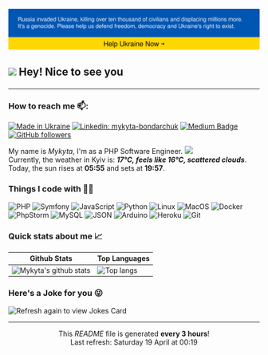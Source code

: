 [![Stand With Ukraine](https://raw.githubusercontent.com/vshymanskyy/StandWithUkraine/main/banner2-direct.svg)](https://savelife.in.ua/en/)

## <img src="https://emojis.slackmojis.com/emojis/images/1531849430/4246/blob-sunglasses.gif?1531849430" width="30"/> Hey! Nice to see you<hr>

### How to reach me 📫:
[![Made in Ukraine](https://img.shields.io/badge/made_in-ukraine-ffd700.svg?labelColor=0057b7)](https://www.supportukraine.co/)
[![Linkedin: mykyta-bondarchuk](https://img.shields.io/badge/-mykyta--bondarchuk-blue?style=flat-square&logo=Linkedin&logoColor=white&link=https://www.linkedin.com/in/mykyta-bondarchuk/)](https://www.linkedin.com/in/mykyta-bondarchuk/)
[![Medium Badge](https://img.shields.io/badge/-@bmykyta-03a57a?style=flat-square&label&logo=medium&logoColor=black&link=https://medium.com/@bmykyta/)](https://medium.com/@bmykyta)
[![GitHub followers](https://img.shields.io/github/followers/bmykyta?label=follow&style=social)](https://github.com/bmykyta)

My name is _Mykyta_, I'm as a PHP Software Engineer.
<img src="https://media.giphy.com/media/WUlplcMpOCEmTGBtBW/giphy.gif" width="40" /><br/>
Currently, the weather in Kyiv is: ___17°C, feels like 16°C, scattered clouds___.<br>
Today, the sun rises at **05:55** and sets at **19:57**.

### Things I code with :man_technologist:
<p>
    <img alt="PHP" src="https://img.shields.io/badge/-PHP-777BB4?style=flat-square&logo=php&logoColor=white" />
    <img alt="Symfony" src="https://img.shields.io/badge/-Symfony-000000?style=flat-square&logo=symfony&logoColor=white" />
    <img alt="JavaScript" src="https://img.shields.io/badge/-JavaScript-F7DF1E?style=flat-square&logo=javascript&logoColor=black" />
    <img alt="Python" src="https://img.shields.io/badge/-Python-3776AB?style=flat-square&logo=python&logoColor=white" />
    <img alt="Linux" src="https://img.shields.io/badge/-Linux-E95420?style=flat-square&logo=linux&logoColor=white" />
    <img alt="MacOS" src="https://img.shields.io/badge/MacOS--9cf?logo=Apple&style=social"/>
    <img alt="Docker" src="https://img.shields.io/badge/-Docker-46a2f1?style=flat-square&logo=docker&logoColor=white" />
    <img alt="PhpStorm" src="https://img.shields.io/badge/-PhpStorm-9135e0?style=flat-square&logo=phpstorm&logoColor=white" />
    <img alt="MySQL" src="https://img.shields.io/badge/-MySQL-4479A1?style=flat-square&logo=mysql&logoColor=white" />
    <img alt="JSON" src="https://img.shields.io/badge/-JSON-000000?style=flat-square&logo=json&logoColor=white" />
    <img alt="Arduino" src="https://img.shields.io/badge/-Arduino-00979D?style=flat-square&logo=arduino&logoColor=white" />
    <img alt="Heroku" src="https://img.shields.io/badge/-Heroku-430098?style=flat-square&logo=heroku&logoColor=white" />
    <img alt="Git" src="https://img.shields.io/badge/-Git-F05032?style=flat-square&logo=git&logoColor=white" />

<!-- (Learning)
    <img alt="RabbitMQ" src="https://img.shields.io/badge/-RabbitMQ-FF6600?style=flat-square&logo=rabbitmq&logoColor=white" />
    <img alt="C++" src="https://img.shields.io/badge/-C++-00599C?style=flat-square&logo=c&logoColor=white" />
    <img alt="Redis" src="https://img.shields.io/badge/-Redis-DC382D?style=flat-square&logo=redis&logoColor=white" />
    <img alt="Elasticsearch" src="https://img.shields.io/badge/-Elasticsearch-005571?style=flat-square&logo=elasticsearch&logoColor=white" />
    <img alt="AWS" src="https://img.shields.io/badge/-Amazon AWS-232F3E?style=flat-square&logo=amazon-aws&logoColor=white" />
-->

</p>


### Quick stats about me :chart_with_upwards_trend:
| Github Stats                                                                                                                              | Top Languages                                                                                                                                                                                                  |
|-------------------------------------------------------------------------------------------------------------------------------------------|----------------------------------------------------------------------------------------------------------------------------------------------------------------------------------------------------------------|
| ![Mykyta's github stats](https://github-readme-stats.vercel.app/api?username=bmykyta&show_icons=true&count_private=true&theme=tokyonight) | ![Top langs](https://github-readme-stats.vercel.app/api/top-langs/?username=bmykyta&title_color=70a5fd&text_color=9f9f9f&bg_color=151515&count_private=true&layout=compact&langs_count=10&hide=css,html,blade) |

### Here's a Joke for you :stuck_out_tongue_winking_eye:
<img src="https://readme-jokes.vercel.app/api" alt="Refresh again to view Jokes Card" />

------------
<p align="center">
    This <i>README</i> file is generated <b>every 3 hours</b>!<br/>
    Last refresh: Saturday 19 April at 00:19<br/>
</p>
